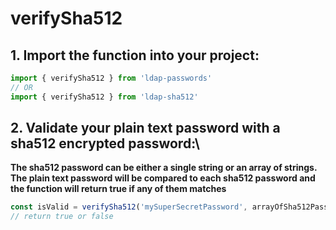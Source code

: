 # verifySha512

## 1. Import the function into your project:
```ts
import { verifySha512 } from 'ldap-passwords'
// OR
import { verifySha512 } from 'ldap-sha512'
```

## 2. Validate your plain text password with a sha512 encrypted password:\
**The sha512 password can be either a single string or an array of strings. The plain text password will be compared to each sha512 password and the function will return true if any of them matches**
```ts
const isValid = verifySha512('mySuperSecretPassword', arrayOfSha512Passwords)
// return true or false
```
